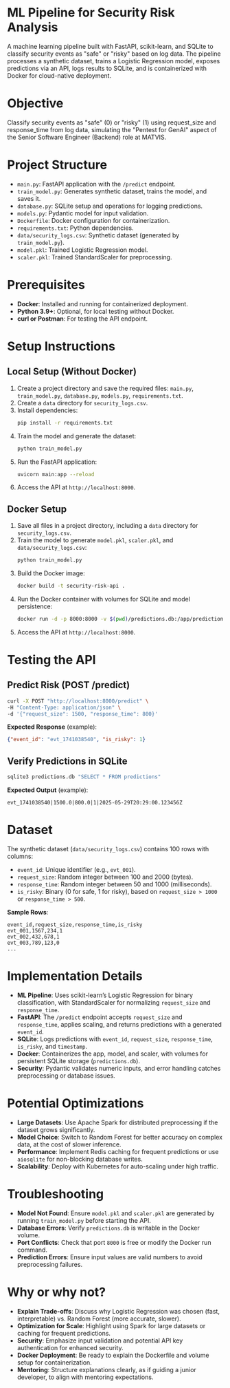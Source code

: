 # ML Pipeline for Security Risk Analysis

A machine learning pipeline built with FastAPI, scikit-learn, and SQLite to classify security events as "safe" or "risky" based on log data. The pipeline processes a synthetic dataset, trains a Logistic Regression model, exposes predictions via an API, logs results to SQLite, and is containerized with Docker for cloud-native deployment.

# Objective

Classify security events as "safe" (0) or "risky" (1) using request_size and response_time from log data, simulating the "Pentest for GenAI" aspect of the Senior Software Engineer (Backend) role at MATVIS.

# Project Structure

- `main.py`: FastAPI application with the `/predict` endpoint.
- `train_model.py`: Generates synthetic dataset, trains the model, and saves it.
- `database.py`: SQLite setup and operations for logging predictions.
- `models.py`: Pydantic model for input validation.
- `Dockerfile`: Docker configuration for containerization.
- `requirements.txt`: Python dependencies.
- `data/security_logs.csv`: Synthetic dataset (generated by `train_model.py`).
- `model.pkl`: Trained Logistic Regression model.
- `scaler.pkl`: Trained StandardScaler for preprocessing.

# Prerequisites

- **Docker**: Installed and running for containerized deployment.
- **Python 3.9+**: Optional, for local testing without Docker.
- **curl or Postman**: For testing the API endpoint.

# Setup Instructions

## Local Setup (Without Docker)

1. Create a project directory and save the required files: `main.py`, `train_model.py`, `database.py`, `models.py`, `requirements.txt`.
2. Create a `data` directory for `security_logs.csv`.
3. Install dependencies:
   ```bash
   pip install -r requirements.txt
   ```
4. Train the model and generate the dataset:
   ```bash
   python train_model.py
   ```
5. Run the FastAPI application:
   ```bash
   uvicorn main:app --reload
   ```
6. Access the API at `http://localhost:8000`.

## Docker Setup

1. Save all files in a project directory, including a `data` directory for `security_logs.csv`.
2. Train the model to generate `model.pkl`, `scaler.pkl`, and `data/security_logs.csv`:
   ```bash
   python train_model.py
   ```
3. Build the Docker image:
   ```bash
   docker build -t security-risk-api .
   ```
4. Run the Docker container with volumes for SQLite and model persistence:
   ```bash
   docker run -d -p 8000:8000 -v $(pwd)/predictions.db:/app/predictions.db -v $(pwd)/model.pkl:/app/model.pkl -v $(pwd)/scaler.pkl:/app/scaler.pkl security-risk-api
   ```
5. Access the API at `http://localhost:8000`.

# Testing the API

## Predict Risk (POST /predict)

```bash
curl -X POST "http://localhost:8000/predict" \
-H "Content-Type: application/json" \
-d '{"request_size": 1500, "response_time": 800}'
```

**Expected Response** (example):
```json
{"event_id": "evt_1741038540", "is_risky": 1}
```

## Verify Predictions in SQLite

```bash
sqlite3 predictions.db "SELECT * FROM predictions"
```

**Expected Output** (example):
```
evt_1741038540|1500.0|800.0|1|2025-05-29T20:29:00.123456Z
```

# Dataset

The synthetic dataset (`data/security_logs.csv`) contains 100 rows with columns:

- `event_id`: Unique identifier (e.g., `evt_001`).
- `request_size`: Random integer between 100 and 2000 (bytes).
- `response_time`: Random integer between 50 and 1000 (milliseconds).
- `is_risky`: Binary (0 for safe, 1 for risky), based on `request_size > 1000` or `response_time > 500`.

**Sample Rows**:
```
event_id,request_size,response_time,is_risky
evt_001,1567,234,1
evt_002,432,678,1
evt_003,789,123,0
...
```

# Implementation Details

- **ML Pipeline**: Uses scikit-learn’s Logistic Regression for binary classification, with StandardScaler for normalizing `request_size` and `response_time`.
- **FastAPI**: The `/predict` endpoint accepts `request_size` and `response_time`, applies scaling, and returns predictions with a generated `event_id`.
- **SQLite**: Logs predictions with `event_id`, `request_size`, `response_time`, `is_risky`, and `timestamp`.
- **Docker**: Containerizes the app, model, and scaler, with volumes for persistent SQLite storage (`predictions.db`).
- **Security**: Pydantic validates numeric inputs, and error handling catches preprocessing or database issues.

# Potential Optimizations

- **Large Datasets**: Use Apache Spark for distributed preprocessing if the dataset grows significantly.
- **Model Choice**: Switch to Random Forest for better accuracy on complex data, at the cost of slower inference.
- **Performance**: Implement Redis caching for frequent predictions or use `aiosqlite` for non-blocking database writes.
- **Scalability**: Deploy with Kubernetes for auto-scaling under high traffic.

# Troubleshooting

- **Model Not Found**: Ensure `model.pkl` and `scaler.pkl` are generated by running `train_model.py` before starting the API.
- **Database Errors**: Verify `predictions.db` is writable in the Docker volume.
- **Port Conflicts**: Check that port `8000` is free or modify the Docker run command.
- **Prediction Errors**: Ensure input values are valid numbers to avoid preprocessing failures.

# Why or why not?

- **Explain Trade-offs**: Discuss why Logistic Regression was chosen (fast, interpretable) vs. Random Forest (more accurate, slower).
- **Optimization for Scale**: Highlight using Spark for large datasets or caching for frequent predictions.
- **Security**: Emphasize input validation and potential API key authentication for enhanced security.
- **Docker Deployment**: Be ready to explain the Dockerfile and volume setup for containerization.
- **Mentoring**: Structure explanations clearly, as if guiding a junior developer, to align with mentoring expectations.
